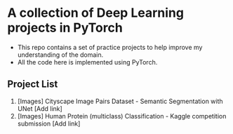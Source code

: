 # A collection of Deep Learning projects in PyTorch
* This repo contains a set of practice projects to help improve my understanding of the domain. 
* All the code here is implemented using PyTorch. 

## Project List
1. [Images] Cityscape Image Pairs Dataset - Semantic Segmentation with UNet [Add link]
2. [Images] Human Protein (multiclass) Classification - Kaggle competition submission [Add link]
